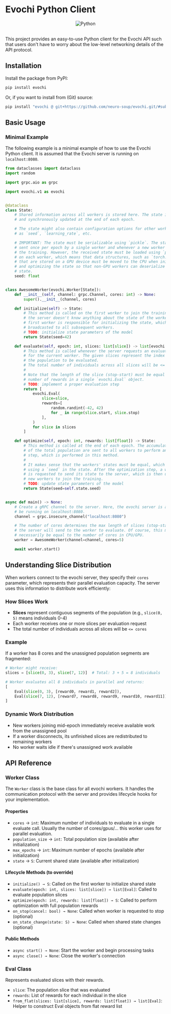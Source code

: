 # Evochi Python Client

<div align="center">
    <img src="https://img.shields.io/badge/Written_In-Python-f7d44f?style=for-the-badge&logo=python" alt="Python" />
</div>

<br />

This project provides an easy-to-use Python client for the Evochi API such that
users don't have to worry about the low-level networking details of the API protocol.

## Installation

Install the package from PyPI:

```bash
pip install evochi
```

Or, if you want to install from (Git) source:

```bash
pip install "evochi @ git+https://github.com/neuro-soup/evochi.git/#subdirectory=clients/python"
```

## Basic Usage

### Minimal Example

The following example is a minimal example of how to use the Evochi Python
client. It is assumed that the Evochi server is running on `localhost:8080`.

```py
from dataclasses import dataclass
import random

import grpc.aio as grpc

import evochi.v1 as evochi


@dataclass
class State:
    # Shared information across all workers is stored here. The state is centrally
    # and synchronously updated at the end of each epoch.

    # The state might also contain configuration options for other workers, such
    # as `seed`, `learning_rate`, etc.

    # IMPORTANT: The state must be serializable using `pickle`. The state is only
    # sent once per epoch by a single worker and whenever a new worker joins
    # the training. However, the received state must be loaded using `pickle`
    # on each worker, which means that data structures, such as `torch.Tensor`,
    # that are stored on a GPU device must be moved to the CPU when initializing
    # and optimizing the state so that non-GPU workers can deserialize the
    # state.
    seed: float


class AwesomeWorker(evochi.Worker[State]):
    def __init__(self, channel: grpc.Channel, cores: int) -> None:
        super().__init__(channel, cores)

    def initialize(self) -> State:
        # This method is called on the first worker to join the training. Since
        # the server doesn't know anything about the state of the workers, the
        # first worker is responsible for initializing the state, which is then
        # broadcasted to all subsequent workers.
        # TODO: initialize state parameters of the model
        return State(seed=42)

    def evaluate(self, epoch: int, slices: list[slice]) -> list[evochi.Eval]:
        # This method is called whenever the server requests an evaluation step
        # for the current worker. The given slices represent the index ranges of
        # the population to be evaluated.
        # The total number of individuals across all slices will be <= self.cores.
        #
        # Note that the length of the slice (stop-start) must be equal to the
        # number of rewards in a single `evochi.Eval` object.
        # TODO: implement a proper evaluation step
        return [
            evochi.Eval(
                slice=slice,
                rewards=[
                    random.randint(-42, 42)
                    for _ in range(slice.start, slice.stop)
                ],
            )
            for slice in slices
        ]

    def optimize(self, epoch: int, rewards: list[float]) -> State:
        # This method is called at the end of each epoch. The accumulated rewards
        # of the total population are sent to all workers to perform an optimization
        # step, which is performed in this method.
        #
        # It makes sense that the workers' states must be equal, which is ensured
        # using a `seed` in the state. After the optimization step, a worker
        # is requested to send its state to the server, which is then used for
        # new workers to join the training.
        # TODO: update state parameters of the model
        return State(seed=self.state.seed)


async def main() -> None:
    # Create a gRPC channel to the server. Here, the evochi server is assumed to
    # be running on localhost:8080.
    channel = grpc.insecure_channel("localhost:8080")

    # The number of cores determines the max length of slices (stop-start) that
    # the server will send to the worker to evaluate. Of course, this must not
    # necessarily be equal to the number of cores in CPU/GPU.
    worker = AwesomeWorker(channel=channel, cores=5)

    await worker.start()
```

## Understanding Slice Distribution

When workers connect to the evochi server, they specify their `cores` parameter, which represents their parallel evaluation capacity. The server uses this information to distribute work efficiently:

### How Slices Work

- **Slices** represent contiguous segments of the population (e.g., `slice(0, 5)` means individuals 0-4)
- Each worker receives one or more slices per evaluation request
- The total number of individuals across all slices will be `<= cores`

### Example

If a worker has 8 cores and the unassigned population segments are fragmented:
```python
# Worker might receive:
slices = [slice(0, 3), slice(7, 12)]  # Total: 3 + 5 = 8 individuals

# Worker evaluates all 8 individuals in parallel and returns:
[
    Eval(slice(0, 3), [reward0, reward1, reward2]),
    Eval(slice(7, 12), [reward7, reward8, reward9, reward10, reward11])
]
```

### Dynamic Work Distribution

- New workers joining mid-epoch immediately receive available work from the unassigned pool
- If a worker disconnects, its unfinished slices are redistributed to remaining workers
- No worker waits idle if there's unassigned work available

## API Reference

### Worker Class

The `Worker` class is the base class for all evochi workers. It handles the communication protocol with the server and provides lifecycle hooks for your implementation.

#### Properties

- `cores` → `int`: Maximum number of individuals to evaluate in a single evaluate call. Usually the number of cores/gpus/... this worker uses for parallel evaluation.
- `population_size` → `int`: Total population size (available after initialization)
- `max_epochs` → `int`: Maximum number of epochs (available after initialization)
- `state` → `S`: Current shared state (available after initialization)

#### Lifecycle Methods (to override)

- `initialize() → S`: Called on the first worker to initialize shared state
- `evaluate(epoch: int, slices: list[slice]) → list[Eval]`: Called to evaluate population slices
- `optimize(epoch: int, rewards: list[float]) → S`: Called to perform optimization with full population rewards
- `on_stop(cancel: bool) → None`: Called when worker is requested to stop (optional)
- `on_state_change(state: S) → None`: Called when shared state changes (optional)

#### Public Methods

- `async start() → None`: Start the worker and begin processing tasks
- `async close() → None`: Close the worker's connection

### Eval Class

Represents evaluated slices with their rewards.

- `slice`: The population slice that was evaluated
- `rewards`: List of rewards for each individual in the slice
- `from_flat(slices: list[slice], rewards: list[float]) → list[Eval]`: Helper to construct Eval objects from flat reward list
